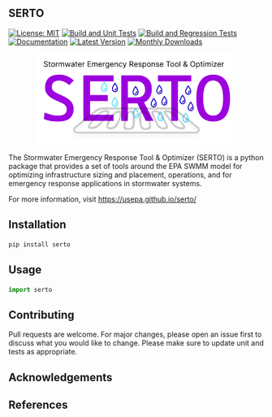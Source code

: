 
SERTO
-------------------------------------------------------------------------------------------
[![License: MIT](https://img.shields.io/badge/License-MIT-blue.svg)](https://github.com/USEPA/serto/blob/master/License.md) 
[![Build and Unit Tests](https://github.com/USEPA/SERTO/actions/workflows/build_tests.yml/badge.svg?branch=master)](https://github.com/USEPA/SERTO/actions/workflows/build_tests.yml)
[![Build and Regression Tests ](https://github.com/USEPA/SERTO/actions/workflows/regression_tests.yml/badge.svg?branch=master)](https://github.com/USEPA/SERTO/actions/workflows/regression_tests.yml)
[![Documentation](https://github.com/USEPA/SERTO/actions/workflows/documentation.yml/badge.svg?branch=master)](https://github.com/USEPA/SERTO/actions/workflows/documentation.yml)
[![Latest Version](https://img.shields.io/pypi/v/serto.svg)](https://pypi.python.org/pypi/serto/)
[![Monthly Downloads](https://img.shields.io/badge/dynamic/json.svg?label=Downloads&url=https%3A%2F%2Fpypistats.org%2Fapi%2Fpackages%2Fserto%2Frecent&query=%24.data.last_month&colorB=green&suffix=%20last%20month)](https://pypi.python.org/pypi/serto/)

<p align="center">
  <img src="docs/images/serto_logo.svg" alt="SORT Logo" align="center;" width="400"> 
</p>

The Stormwater Emergency Response Tool & Optimizer (SERTO) is a python package that provides a set of tools around the EPA SWMM model for 
optimizing infrastructure sizing and placement, operations, and for emergency response applications in stormwater systems.

For more information, visit https://usepa.github.io/serto/

## Installation


```bash
pip install serto
```

## Usage

```python
import serto
```

## Contributing

Pull requests are welcome. For major changes, please open an issue first to discuss what you would like to change. 
Please make sure to update unit and tests as appropriate. 

## Acknowledgements

## References